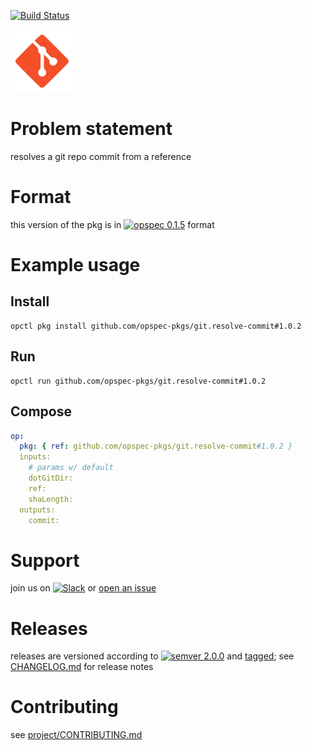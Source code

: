 [![Build Status](https://travis-ci.org/opspec-pkgs/git.resolve-commit.svg?branch=master)](https://travis-ci.org/opspec-pkgs/git.resolve-commit)

<img src="icon.svg" alt="icon" height="100px">

# Problem statement

resolves a git repo commit from a reference

# Format

this version of the pkg is in [![opspec 0.1.5](https://img.shields.io/badge/opspec-0.1.5-brightgreen.svg?colorA=6b6b6b&colorB=fc16be)](https://opspec.io/0.1.5/packages.html) format

# Example usage

## Install

```shell
opctl pkg install github.com/opspec-pkgs/git.resolve-commit#1.0.2
```

## Run

```
opctl run github.com/opspec-pkgs/git.resolve-commit#1.0.2
```

## Compose

```yaml
op:
  pkg: { ref: github.com/opspec-pkgs/git.resolve-commit#1.0.2 }
  inputs:
    # params w/ default
    dotGitDir:
    ref:
    shaLength:
  outputs:
    commit:
```

# Support

join us on
[![Slack](https://opspec-slackin.herokuapp.com/badge.svg)](https://opspec-slackin.herokuapp.com/)
or
[open an issue](https://github.com/opspec-pkgs/git.resolve-commit/issues)

# Releases

releases are versioned according to
[![semver 2.0.0](https://img.shields.io/badge/semver-2.0.0-brightgreen.svg)](http://semver.org/spec/v2.0.0.html)
and [tagged](https://git-scm.com/book/en/v2/Git-Basics-Tagging); see
[CHANGELOG.md](CHANGELOG.md) for release notes

# Contributing

see
[project/CONTRIBUTING.md](https://github.com/opspec-pkgs/project/blob/master/CONTRIBUTING.md)
